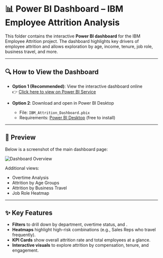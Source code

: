 # 📊 Power BI Dashboard – IBM Employee Attrition Analysis

This folder contains the interactive **Power BI dashboard** for the IBM Employee Attrition project. The dashboard highlights key drivers of employee attrition and allows exploration by age, income, tenure, job role, business travel, and more.  

---

## 🔍 How to View the Dashboard
- **Option 1 (Recommended)**: View the interactive dashboard online  
  👉 [Click here to view on Power BI Service](https://app.powerbi.com/groups/me/reports/888a3761-6d11-4097-a4a3-5aebb942924d/05fe1b77c88a29708e6d?experience=power-bi)  

- **Option 2**: Download and open in Power BI Desktop  
  - File: `IBM_Attrition_Dashboard.pbix`  
  - Requirements: [Power BI Desktop](https://powerbi.microsoft.com/desktop/) (free to install)

---

## 📸 Preview
Below is a screenshot of the main dashboard page:  

![Dashboard Overview](<img width="1321" height="744" alt="Screenshot 2025-09-22 182932" src="https://github.com/user-attachments/assets/1a0d6024-124b-4854-905e-cdb2623e6175" />
)  

Additional views:  
- Overtime Analysis  
- Attrition by Age Groups  
- Attrition by Business Travel  
- Job Role Heatmap  

---

## ✨ Key Features
- **Filters** to drill down by department, overtime status, and .  
- **Heatmaps** highlight high-risk combinations (e.g., Sales Reps who travel frequently).  
- **KPI Cards** show overall attrition rate and total employees at a glance.  
- **Interactive visuals** to explore attrition by compensation, tenure, and engagement.  
